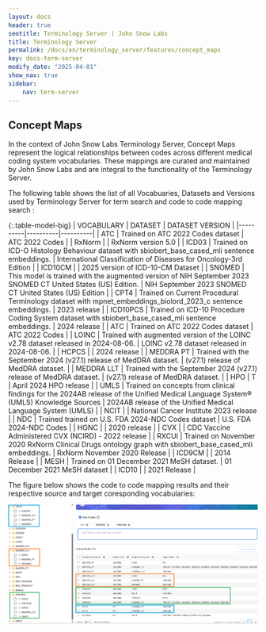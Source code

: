 ```yaml
---
layout: docs
header: true
seotitle: Terminology Server | John Snow Labs
title: Terminology Server 
permalink: /docs/en/terminology_server/features/concept_maps
key: docs-term-server
modify_date: "2025-04-01"
show_nav: true
sidebar:
    nav: term-server
---
```


## Concept Maps

In the context of John Snow Labs Terminology Server, Concept Maps represent the logical relationships between codes across different medical coding system vocabularies. These mappings are curated and maintained by John Snow Labs and are integral to the functionality of the Terminology Server.

The following table shows the list of all Vocabuaries, Datasets and Versions used by Terminology Server for term search and code to code mapping search : 

{:.table-model-big}
| VOCABULARY | DATASET | DATASET VERSION |
|----------|----------|----------|
| ATC    | Trained on ATC 2022 Codes dataset     | ATC 2022 Codes     |
| RxNorm    |      | RxNorm version 5.0     |
| ICD03    | Trained on ICD-O Histology Behaviour dataset with sbiobert_base_cased_mli sentence embeddings.     | International Classification of Diseases for Oncology-3rd Edition     |
| ICD10CM    |      | 2025 version of ICD-10-CM Dataset     |
| SNOMED    |    This model is trained with the augmented version of NIH September 2023 SNOMED CT United States (US) Edition.  | NIH September 2023 SNOMED CT United States (US) Edition     |
| CPT4    | Trained on Current Procedural Terminology dataset with mpnet_embeddings_biolord_2023_c sentence embeddings.     | 2023 release     |
| ICD10PCS    | Trained on ICD-10 Procedure Coding System dataset with sbiobert_base_cased_mli sentence embeddings.     | 2024 release     |
| ATC    | Trained on ATC 2022 Codes dataset     | ATC 2022 Codes     |
| LOINC    | Trained with augmented version of the LOINC v2.78 dataset released in 2024-08-06.     |  LOINC v2.78 dataset released in 2024-08-06.     |
| HCPCS    |      | 2024 release     |
| MEDDRA PT    | Trained with the September 2024 (v27.1) release of MedDRA dataset.     | (v27.1) release of MedDRA dataset.     |
| MEDDRA LLT    | Trained with the September 2024 (v27.1) release of MedDRA dataset.     | (v27.1) release of MedDRA dataset.     |
| HPO    | T      | April 2024 HPO release     |
| UMLS    | Trained on concepts from clinical findings for the 2024AB release of the Unified Medical Language System® (UMLS) Knowledge Sources     | 2024AB release of the Unified Medical Language System (UMLS)     |
| NCIT    |      | National Cancer Institute 2023 release     |
| NDC    | Trained trained on U.S. FDA 2024-NDC Codes dataset     | U.S. FDA 2024-NDC Codes     |
| HGNC    |      | 2020 release     |
| CVX    |      | CDC Vaccine Administered CVX (NCIRD) - 2022 release     |
| RXCUI    | Trained on November 2020 RxNorm Clinical Drugs ontology graph with sbiobert_base_cased_mli embeddings.     | RxNorm November 2020 Release     |
| ICD9CM    |      | 2014 Release     |
| MESH    | Trained on 01 December 2021 MeSH dataset.     | 01 December 2021 MeSH dataset     |
| ICD10    |      | 2021 Release     |



The figure below shows the code to code mapping results and their respective source and target coresponding vocabularies:

![Terminology Service by John Snow Labs](/assets/images/term_server/mappings.png)